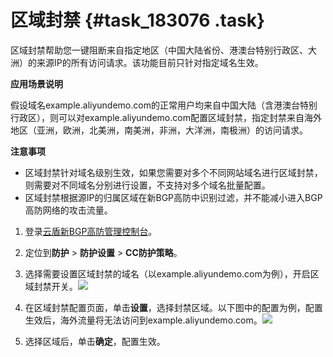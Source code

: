 # 区域封禁 {#task_183076 .task}

区域封禁帮助您一键阻断来自指定地区（中国大陆省份、港澳台特别行政区、大洲）的来源IP的所有访问请求。该功能目前只针对指定域名生效。

**应用场景说明**

假设域名example.aliyundemo.com的正常用户均来自中国大陆（含港澳台特别行政区），则可以对example.aliyundemo.com配置区域封禁，指定封禁来自海外地区（亚洲，欧洲，北美洲，南美洲，非洲，大洋洲，南极洲）的访问请求。

**注意事项** 

-   区域封禁针对域名级别生效，如果您需要对多个不同网站域名进行区域封禁，则需要对不同域名分别进行设置，不支持对多个域名批量配置。
-   区域封禁根据源IP的归属区域在新BGP高防中识别过滤，并不能减小进入BGP高防网络的攻击流量。

1.  登录[云盾新BGP高防管理控制台](https://yundun.console.aliyun.com/?p=ddoscoo&__consolePageCode=ddoscoo)。
2.  定位到**防护** \> **防护设置** \> **CC防护策略**。
3.  选择需要设置区域封禁的域名（以example.aliyundemo.com为例），开启区域封禁开关。![](http://static-aliyun-doc.oss-cn-hangzhou.aliyuncs.com/assets/img/156896/155506330244273_zh-CN.png)


4.  在区域封禁配置页面，单击**设置**，选择封禁区域。以下图中的配置为例，配置生效后，海外流量将无法访问到example.aliyundemo.com。![](http://static-aliyun-doc.oss-cn-hangzhou.aliyuncs.com/assets/img/156896/155506330244274_zh-CN.png)


5.  选择区域后，单击**确定**，配置生效。

